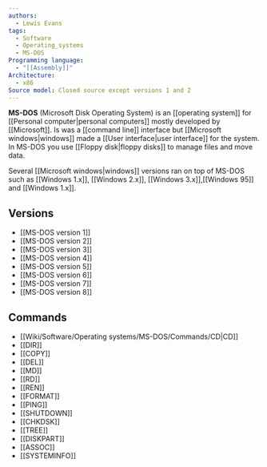 ```yaml
---
authors: 
  - Lewis Evans
tags:
  - Software
  - Operating_systems
  - MS-DOS
Programming language:
  - "[[Assembly]]"
Architecture:
  - x86
Source model: Closed source except versions 1 and 2
---
```

**MS-DOS** (Microsoft Disk Operating System) is an [[operating system]] for [[Personal computer|personal computers]] mostly developed by [[Microsoft]].  Is was a [[command line]] interface but [[Microsoft windows|windows]] made a [[User interface|user interface]] for the system. In MS-DOS you use [[Floppy disk|floppy disks]] to manage files and move data.

Several [[Microsoft windows|windows]] versions ran on top of MS-DOS such as [[Windows 1.x]], [[Windows 2.x]], [[Windows 3.x]],[[Windows 95]] and [[Windows 1.x]].
## Versions
- [[MS-DOS version 1]]
- [[MS-DOS version 2]]
- [[MS-DOS version 3]]
- [[MS-DOS version 4]]
- [[MS-DOS version 5]]
- [[MS-DOS version 6]]
- [[MS-DOS version 7]]
- [[MS-DOS version 8]]

## Commands
- [[Wiki/Software/Operating systems/MS-DOS/Commands/CD|CD]]
- [[DIR]]
- [[COPY]]
- [[DEL]]
- [[MD]] 
- [[RD]]
- [[REN]]
- [[FORMAT]]
- [[PING]]
- [[SHUTDOWN]]
- [[CHKDSK]]
- [[TREE]]
- [[DISKPART]]
- [[ASSOC]]
- [[SYSTEMINFO]]